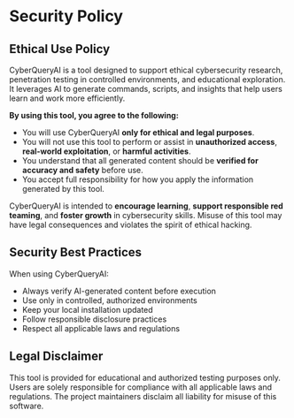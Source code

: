 # Security Policy

## Ethical Use Policy

CyberQueryAI is a tool designed to support ethical cybersecurity research, penetration testing in controlled environments, and educational exploration. It leverages AI to generate commands, scripts, and insights that help users learn and work more efficiently.

**By using this tool, you agree to the following:**

- You will use CyberQueryAI **only for ethical and legal purposes**.
- You will not use this tool to perform or assist in **unauthorized access**, **real-world exploitation**, or **harmful activities**.
- You understand that all generated content should be **verified for accuracy and safety** before use.
- You accept full responsibility for how you apply the information generated by this tool.

CyberQueryAI is intended to **encourage learning**, **support responsible red teaming**, and **foster growth** in cybersecurity skills. Misuse of this tool may have legal consequences and violates the spirit of ethical hacking.

## Security Best Practices

When using CyberQueryAI:

- Always verify AI-generated content before execution
- Use only in controlled, authorized environments
- Keep your local installation updated
- Follow responsible disclosure practices
- Respect all applicable laws and regulations

## Legal Disclaimer

This tool is provided for educational and authorized testing purposes only. Users are solely responsible for compliance with all applicable laws and regulations. The project maintainers disclaim all liability for misuse of this software.
